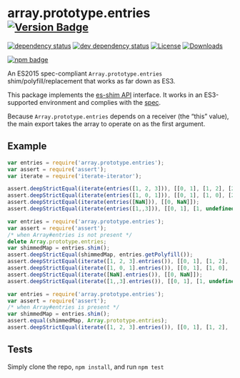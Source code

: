 # array.prototype.entries <sup>[![Version Badge][npm-version-svg]][package-url]</sup>

[![dependency status][deps-svg]][deps-url]
[![dev dependency status][dev-deps-svg]][dev-deps-url]
[![License][license-image]][license-url]
[![Downloads][downloads-image]][downloads-url]

[![npm badge][npm-badge-png]][package-url]

An ES2015 spec-compliant `Array.prototype.entries` shim/polyfill/replacement that works as far down as ES3.

This package implements the [es-shim API](https://github.com/es-shims/api) interface. It works in an ES3-supported environment and complies with the [spec](https://www.ecma-international.org/ecma-262/6.0/).

Because `Array.prototype.entries` depends on a receiver (the “this” value), the main export takes the array to operate on as the first argument.

## Example

```js
var entries = require('array.prototype.entries');
var assert = require('assert');
var iterate = require('iterate-iterator');

assert.deepStrictEqual(iterate(entries([1, 2, 3])), [[0, 1], [1, 2], [2, 3]]);
assert.deepStrictEqual(iterate(entries([1, 0, 1])), [[0, 1], [1, 0], [2, 1]]);
assert.deepStrictEqual(iterate(entries([NaN])), [[0, NaN]]);
assert.deepStrictEqual(iterate(entries([1,,3])), [[0, 1], [1, undefined], [2, 3]]);
```

```js
var entries = require('array.prototype.entries');
var assert = require('assert');
/* when Array#entries is not present */
delete Array.prototype.entries;
var shimmedMap = entries.shim();
assert.deepStrictEqual(shimmedMap, entries.getPolyfill());
assert.deepStrictEqual(iterate([1, 2, 3].entries()), [[0, 1], [1, 2], [2, 3]]);
assert.deepStrictEqual(iterate([1, 0, 1].entries()), [[0, 1], [1, 0], [2, 1]]);
assert.deepStrictEqual(iterate([NaN].entries()), [[0, NaN]]);
assert.deepStrictEqual(iterate([1,,3].entries()), [[0, 1], [1, undefined], [2, 3]]);
```

```js
var entries = require('array.prototype.entries');
var assert = require('assert');
/* when Array#entries is present */
var shimmedMap = entries.shim();
assert.equal(shimmedMap, Array.prototype.entries);
assert.deepStrictEqual(iterate([1, 2, 3].entries()), [[0, 1], [1, 2], [2, 3]]);
```

## Tests
Simply clone the repo, `npm install`, and run `npm test`

[package-url]: https://npmjs.org/package/array.prototype.entries
[npm-version-svg]: https://versionbadg.es/es-shims/Array.prototype.entries.svg
[deps-svg]: https://david-dm.org/es-shims/Array.prototype.entries.svg
[deps-url]: https://david-dm.org/es-shims/Array.prototype.entries
[dev-deps-svg]: https://david-dm.org/es-shims/Array.prototype.entries/dev-status.svg
[dev-deps-url]: https://david-dm.org/es-shims/Array.prototype.entries#info=devDependencies
[npm-badge-png]: https://nodei.co/npm/array.prototype.entries.png?downloads=true&stars=true
[license-image]: https://img.shields.io/npm/l/array.prototype.entries.svg
[license-url]: LICENSE
[downloads-image]: https://img.shields.io/npm/dm/array.prototype.entries.svg
[downloads-url]: https://npm-stat.com/charts.html?package=array.prototype.entries
